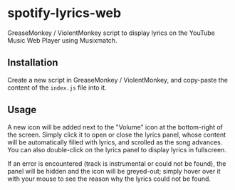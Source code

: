 # spotify-lyrics-web
GreaseMonkey / ViolentMonkey script to display lyrics on the YouTube Music Web Player using Musixmatch.

## Installation
Create a new script in GreaseMonkey / ViolentMonkey, and copy-paste the content of the `index.js` file
into it.

## Usage
A new icon will be added next to the "Volume" icon at the bottom-right of the screen. Simply
click it to open or close the lyrics panel, whose content will be automatically filled with lyrics,
and scrolled as the song advances.  
You can also double-click on the lyrics panel to display lyrics in fullscreen.

If an error is encountered (track is instrumental or could not be found), the panel will be hidden
and the icon will be greyed-out; simply hover over it with your mouse to see the reason why
the lyrics could not be found.
